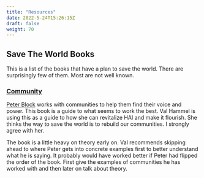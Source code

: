 ```yaml
---
title: "Resources"
date: 2022-5-24T15:26:15Z
draft: false
weight: 70
---
```

## Save The World Books

This is a list of the books that have a plan to save the world. There are surprisingly few of them. Most are not well known.

### [Community](https://www.peterblock.com/books/community-the-structure-of-belonging-2nd-edition/)  

[Peter Block](https://en.wikipedia.org/wiki/Peter_Block#Books) works with communities to help them find their voice and power. This book is a guide to what seems to work the best. Val Hammel is using this as a guide to how she can revitalize HAI and make it flourish. She thinks the way to save the world is to rebuild our communities. I strongly agree with her.

The book is a little heavy on theory early on. Val recommends skipping ahead to where Peter gets into concrete examples first to better understand what he is saying. It probably would have worked better if Peter had flipped the order of the book. First give the examples of communities he has worked with and then later on talk about theory.
